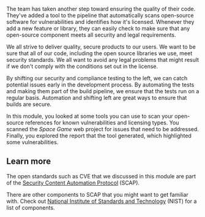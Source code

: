 The team has taken another step toward ensuring the quality of their code. They've added a tool to the pipeline that automatically scans open-source software for vulnerabilities and identifies how it's licensed. Whenever they add a new feature or library, they can easily check to make sure that any open-source component meets all security and legal requirements.

We all strive to deliver quality, secure products to our users. We want to be sure that all of our code, including the open source libraries we use, meet security standards. We all want to avoid any legal problems that might result if we don't comply with the conditions set out in the license.

By shifting our security and compliance testing to the left, we can catch potential issues early in the development process. By automating the tests and making them part of the build pipeline, we ensure that the tests run on a regular basis.  Automation and shifting left are great ways to ensure that builds are secure.

In this module, you looked at some tools you can use to scan your open-source references for known vulnerabilities and licensing types. You scanned the _Space Game_ web project for issues that need to be addressed. Finally, you explored the report that the tool generated, which highlighted some vulnerabilities.

## Learn more

The open standards such as CVE that we discussed in this module are part of the [Security Content Automation Protocol](https://csrc.nist.gov/projects/security-content-automation-protocol?azure-portal=true) (SCAP).

There are other components to SCAP that you might want to get familiar with. Check out [National Institute of Standards and Technology](https://csrc.nist.gov/projects/security-content-automation-protocol?azure-portal=true) (NIST) for a list of components.